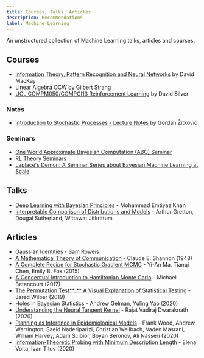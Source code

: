 ```yaml
---
title: Courses, Talks, Articles
description: Recommendations
label: Machine Learning
---
```


An unstructured collection of Machine Learning talks, articles and courses.

## Courses

- [Information Theory, Pattern Recognition and Neural Networks](https://www.youtube.com/playlist?list=PLruBu5BI5n4aFpG32iMbdWoRVAA-Vcso6) by David MacKay
- [Linear Algebra OCW](https://ocw.mit.edu/courses/mathematics/18-06-linear-algebra-spring-2010/) by Gilbert Strang
- [UCL COMPM050/COMPGI13 Reinforcement Learning](https://www.davidsilver.uk/teaching/) by David Silver

### Notes

- [Introduction to Stochastic Processes - Lecture Notes](https://web.ma.utexas.edu/users/gordanz/notes/introduction_to_stochastic_processes.pdf) by Gordan Žitković

### Seminars

- [One World Approximate Bayesian Computation \(ABC\) Seminar](https://warwick.ac.uk/fac/sci/statistics/news/upcoming-seminars/abcworldseminar/)
- [RL Theory Seminars](https://sites.google.com/view/rltheoryseminars/home)
- [Laplace's Demon: A Seminar Series about Bayesian Machine Learning at Scale](https://ailab.criteo.com/laplaces-demon-bayesian-machine-learning-at-scale/)

## Talks

- [Deep Learning with Bayesian Principles](https://slideslive.com/38923183/deep-learning-with-bayesian-principles) - Mohammad Emtiyaz Khan
- [Interpretable Comparison of Distributions and Models](https://slideslive.com/38923184/interpretable-comparison-of-distributions-and-models) - Arthur Gretton, Dougal Sutherland, Wittawat Jitkrittum

## Articles

- [Gaussian Identities](https://cs.nyu.edu/~roweis/notes/gaussid.pdf) - Sam Roweis
- [A Mathematical Theory of Communication](http://people.math.harvard.edu/~ctm/home/text/others/shannon/entropy/entropy.pdf) - Claude E. Shannon \(1948\)
- [A Complete Recipe for Stochastic Gradient MCMC](https://arxiv.org/abs/1506.04696) - Yi-An Ma, Tianqi Chen, Emily B. Fox \(2015\)
- [A Conceptual Introduction to Hamiltonian Monte Carlo](https://arxiv.org/abs/1701.02434) - Michael Betancourt \(2017\)
- [The Permutation Test**:** A Visual Explanation of Statistical Testing](https://www.jwilber.me/permutationtest/) - Jared Wilber \(2019\)
- [Holes in Bayesian Statistics](http://www.stat.columbia.edu/~gelman/research/unpublished/bayes_holes_2.pdf) - Andrew Gelman, Yuling Yao \(2020\)
- [Understanding the Neural Tangent Kernel](https://rajatvd.github.io/NTK/) - Rajat Vadiraj Dwaraknath \(2020\)
- [Planning as Inference in Epidemiological Models](https://arxiv.org/abs/2003.13221) - Frank Wood, Andrew Warrington, Saeid Naderiparizi, Christian Weilbach, Vaden Masrani, William Harvey, Adam Scibior, Boyan Beronov, Ali Nasseri \(2020\)
- [Information-Theoretic Probing with Minimum Description Length](https://arxiv.org/abs/2003.12298) - Elena Voita, Ivan Titov \(2020\)

##

